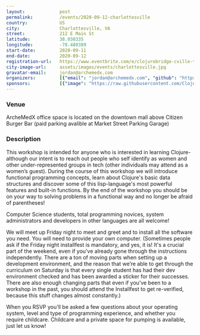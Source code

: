```yaml
---
layout:             post
permalink:          /events/2020-09-12-charlottesville
country:            US
city:               Charlottesville, VA
street:             212 E Main St
latitude:           38.030335
longitude:          -78.480389
start-date:         2020-09-11
end-date:           2020-09-12
registration-url:   https://www.eventbrite.com/e/clojurebridge-cville-tickets-96565402719
city-image-url:     assets/images/events/charlottesville.jpg
gravatar-email:     jordan@archemedx.com
organizers:         [{"email": "jordan@archemedx.com", "github": "https://github.com/lambduhh", "name": "L. Jordan Miller", "twitter": ""}]
sponsors:           [{"image": "https://raw.githubusercontent.com/ClojureBridge/clojurebridge.github.io/master/assets/images/sponsors/logo-archemedx.png","name": "Archemedx", "url": "https://www.archemedx.com/"}]
---
```



### Venue

ArcheMedX office space is located on the downtown mall above Citizen Burger Bar (paid parking avalible at Market Street Parking Garage)


### Description

This workshop is intended for anyone who is interested in learning Clojure- although our intent is to reach out people who self identify as women and other under-represented groups in tech (other individuals may attend as a women’s guest).
During the course of this workshop we will introduce functional programming concepts, learn about Clojure's basic data structures and discover some of this lisp-language's most powerful features and built-in functions. By the end of the workshop you should be on your way to solving problems in a functional way and no longer be afraid of parentheses!

Computer Science students, total programming novices, system administrators and developers in other languages are all welcome!

We will meet up Friday night to meet and greet and to install all the software you need.
You will need to provide your own computer.
(Sometimes people ask if the Friday night installfest is mandatory, and yes, it is! It's a crucial part of the weekend, even if you’ve already gone through the instructions independently. There are a ton of moving parts when setting up a development environment, and the reason that we’re able to get through the curriculum on Saturday is that every single student has had their dev environment checked and has been awarded a sticker for their successes. There are also enough changing parts that even if you’ve been to a workshop in the past, you should attend the Installfest to get re-verified, because this stuff changes almost constantly.)

When you RSVP you'll be asked a few questions about your operating system, level and type of programming experience, and whether you require childcare. Childcare and a private space for pumping is available, just let us know!
